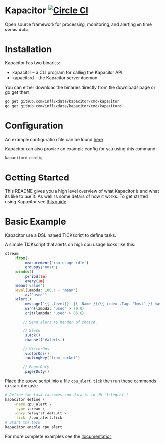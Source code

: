 # Kapacitor [![Circle CI](https://circleci.com/gh/influxdata/kapacitor/tree/master.svg?style=svg&circle-token=78c97422cf89526309e502a290c230e8a463229f)](https://circleci.com/gh/influxdata/kapacitor/tree/master)
Open source framework for processing, monitoring, and alerting on time series data

# Installation

Kapacitor has two binaries:

* kapacitor – a CLI program for calling the Kapacitor API.
* kapacitord – the Kapacitor server daemon.

You can either download the binaries directly from the [downloads](https://influxdata.com/downloads/#kapacitor) page or go get them:

```sh
go get github.com/influxdata/kapacitor/cmd/kapacitor
go get github.com/influxdata/kapacitor/cmd/kapacitord
```

# Configuration
An example configuration file can be found [here](https://github.com/influxdata/kapacitor/blob/master/etc/kapacitor/kapacitor.conf)

Kapacitor can also provide an example config for you using this command:

```sh
kapacitord config
```


# Getting Started

This README gives you a high level overview of what Kapacitor is and what its like to use it. As well as some details of how it works.
To get started using Kapacitor see [this guide](https://docs.influxdata.com/kapacitor/latest/introduction/getting_started/).

# Basic Example

Kapacitor use a DSL named [TICKscript](https://docs.influxdata.com/kapacitor/latest/tick/) to define tasks.

A simple TICKscript that alerts on high cpu usage looks like this:

```javascript
stream
    |from()
        .measurement('cpu_usage_idle')
        .groupBy('host')
    |window()
        .period(1m)
        .every(1m)
    |mean('value')
    |eval(lambda: 100.0 - "mean")
        .as('used')
    |alert()
        .message('{{ .Level}}: {{ .Name }}/{{ index .Tags "host" }} has high cpu usage: {{ index .Fields "used" }}')
        .warn(lambda: "used" > 70.0)
        .crit(lambda: "used" > 85.0)

        // Send alert to hander of choice.

        // Slack
        .slack()
        .channel('#alerts')

        // VictorOps
        .victorOps()
        .routingKey('team_rocket')

        // PagerDuty
        .pagerDuty()
```

Place the above script into a file `cpu_alert.tick` then run these commands to start the task:

```sh
# Define the task (assumes cpu data is in db 'telegraf')
kapacitor define \
    -name cpu_alert \
    -type stream \
    -dbrp telegraf.default \
    -tick ./cpu_alert.tick
# Start the task
kapacitor enable cpu_alert
```

For more complete examples see the [documentation](https://docs.influxdata.com/kapacitor/latest/examples/)
